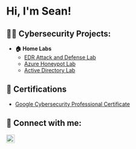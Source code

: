 <h1>Hi, I'm Sean! </h1>

<h2>👨‍💻 Cybersecurity Projects:</h2>

- <b> 🏠 Home Labs</b>
  - [EDR Attack and Defense Lab](https://github.com/seanmarcus1/EDR-Attack-and-Defend)
  - [Azure Honeypot Lab](https://github.com/seanmarcus1/Azure-Honeypot-Live-Attack-Visualization)
  - [Active Directory Lab](https://github.com/seanmarcus1/Active-Directory-Lab)

<h2>📄 Certifications</h2>

- [Google Cybersecurity Professional Certificate](https://www.credly.com/badges/7d862c4b-8338-4990-abfc-bcfef63cb150/public_url)

<h2> 🤳 Connect with me:</h2>


[<img align="left" alt="SeanMarcus | LinkedIn" width="22px" src="https://cdn.jsdelivr.net/npm/simple-icons@v3/icons/linkedin.svg" />][linkedin]



[linkedin]: https://linkedin.com/in/seanmarcus

<!--
**joshmadakor1/joshmadakor1** is a ✨ _special_ ✨ repository because its `README.md` (this file) appears on your GitHub profile.

Here are some ideas to get you started:

- 🔭 I’m currently working on ...
- 🌱 I’m currently learning ...
- 👯 I’m looking to collaborate on ...
- 🤔 I’m looking for help with ...
- 💬 Ask me about ...
- 📫 How to reach me: ...
- 😄 Pronouns: ...
- ⚡ Fun fact: ...
-->
